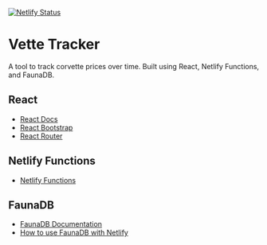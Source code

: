 [![Netlify Status](https://api.netlify.com/api/v1/badges/acd76991-747a-414b-b3d7-fc03fafd114f/deploy-status)](https://app.netlify.com/sites/vette-tracker/deploys)

# Vette Tracker

A tool to track corvette prices over time. Built using React, Netlify Functions, and FaunaDB.

## React

- [React Docs](https://reactjs.org/)
- [React Bootstrap](https://react-bootstrap.github.io/)
- [React Router](https://reactrouter.com/)

## Netlify Functions

- [Netlify Functions](https://www.netlify.com/products/functions/)

## FaunaDB

- [FaunaDB Documentation](https://docs.fauna.com/fauna/current/start/cloud)
- [How to use FaunaDB with Netlify](https://docs.fauna.com/fauna/current/integrations/netlify.html)
